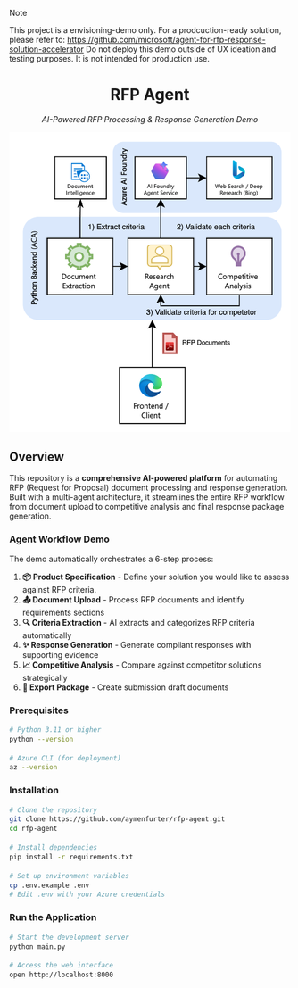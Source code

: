 > [!NOTE]  
> This project is a envisioning-demo only. For a prodcuction-ready solution, please refer to: https://github.com/microsoft/agent-for-rfp-response-solution-accelerator
> Do not deploy this demo outside of UX ideation and testing purposes. It is not intended for production use.
> 
<div align="center">

# RFP Agent

*AI-Powered RFP Processing & Response Generation Demo*

<img src="docs/architecture.png" alt="RFP Agent Architecture" width="600">

</div>



## Overview

This repository is a **comprehensive AI-powered platform** for automating RFP (Request for Proposal) document processing and response generation. Built with a multi-agent architecture, it streamlines the entire RFP workflow from document upload to competitive analysis and final response package generation.

### Agent Workflow Demo

The demo automatically orchestrates a 6-step process:

1. **📦 Product Specification** - Define your solution you would like to assess against RFP criteria.
2. **📤 Document Upload** - Process RFP documents and identify requirements sections
3. **🔍 Criteria Extraction** - AI extracts and categorizes RFP criteria automatically
4. **✨ Response Generation** - Generate compliant responses with supporting evidence
5. **📈 Competitive Analysis** - Compare against competitor solutions strategically
6. **📄 Export Package** - Create submission draft documents

### Prerequisites

```bash
# Python 3.11 or higher
python --version

# Azure CLI (for deployment)
az --version
```

### Installation

```bash
# Clone the repository
git clone https://github.com/aymenfurter/rfp-agent.git
cd rfp-agent

# Install dependencies
pip install -r requirements.txt

# Set up environment variables
cp .env.example .env
# Edit .env with your Azure credentials
```

### Run the Application

```bash
# Start the development server
python main.py 

# Access the web interface
open http://localhost:8000
```